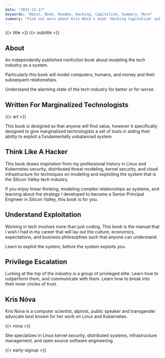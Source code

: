 ```yaml
---
date: "2021-12-17"
keywords: "About, Book, Readme, Hacking, Capitalism, Summary, More"
summary: "Find out more about Kris Nóva's book 'Hacking Capitalism' published 2022."
---
```


{{< title >}}
{{< subtitle >}}

## About

An independently published nonfiction book about modeling the tech industry as a system.

Particularly this book will model computers, humans, and money and their subsequent relationships. 

Understand the alarming state of the tech industry for better or for worse.

## Written For Marginalized Technologists

{{< art >}}


This book is designed so that anyone will find value, however it specifically designed to give marginalized technologists a set of tools in aiding their ability to exploit a fundamentally unbalanced system.

## Think Like A Hacker

This book draws inspiration from my professional history in Linux and Kubernetes security, distributed threat modeling, kernel security, and cloud infrastructure for techniques on modeling and exploiting the system that is the Silicon Valley tech industry. 

If you enjoy linear thinking, modeling complex relationships as systems, and learning about the strategy I developed to become a Senior Principal Engineer in Silicon Valley, this book is for you.

## Understand Exploitation 


Working in tech involves more than just coding. 
This book is the manual that I wish I had in my career that will lay out the culture, economics, expectations, and business philosophies such that anyone can understand.

Learn to exploit the system, before the system exploits you.

## Privilege Escalation 

Lurking at the top of the industry is a group of privileged elite.
Learn how to outperform them, and communicate with them.
Learn how to break into their inner circles of trust. 

## Kris Nóva


Kris Nóva is a computer scientist, alpinist, public speaker and transgender advocate best known for her work on Linux and Kubernetes.

{{< nova >}}


She specializes in Linux kernel security, distributed systems, infrastructure management, and open source software engineering. 

{{< early-signup >}}


